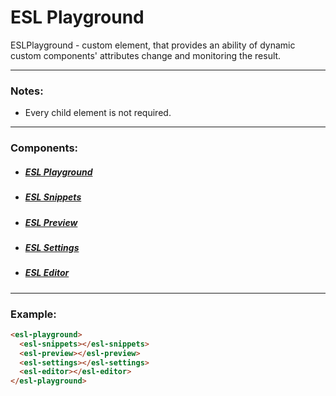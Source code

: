 # ESL Playground

ESLPlayground - custom element, that provides an ability of dynamic custom components' attributes change and monitoring
the result.

---
### Notes:
- Every child element is not required.

---
### Components:
- ##### [ESL Playground](./core/README.md)
- ##### [ESL Snippets](./snippets/README.md)
- ##### [ESL Preview](./preview/README.md)
- ##### [ESL Settings](./settings/README.md)
- ##### [ESL Editor](./editor/README.md)

---
### Example:
```html
<esl-playground>
  <esl-snippets></esl-snippets>
  <esl-preview></esl-preview>
  <esl-settings></esl-settings>
  <esl-editor></esl-editor>
</esl-playground>
```
